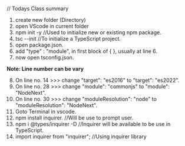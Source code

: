 // Todays Class summary

1. create new folder (Directory)
2. open VScode in current folder
3. npm init -y //Used to initialize new or existing npm package.
4. tsc --init //To initialize a TypeScript project.
5. open package.json.
6. add "type" : "module", in first block of { }, usually at line 6.
7. now open tsconfig.json.

**Note: Line number can be vary**

8. On line no. 14 >>> change "target": "es2016" to "target": "es2022".
9. On line no. 28 >>> change "module": "commonjs" to "module": "NodeNext".
10. On line no. 30 >>> change "moduleResolution": "node" to "moduleResolution": "NodeNext".
11. Goto Terminal in vscode.
12. npm install inquirer. //Will be use to prompt user.
13. npm i @types/inquirer -D //Inquirer will be available to be use in TypeScript.
14. import inquirer from "inquirer"; //Using inquirer library
